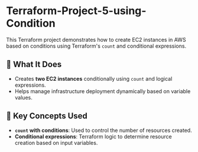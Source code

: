 # Terraform-Project-5-using-Condition

This Terraform project demonstrates how to create EC2 instances in AWS based on conditions using Terraform's `count` and conditional expressions.

## 🚀 What It Does

- Creates **two EC2 instances** conditionally using `count` and logical expressions.
- Helps manage infrastructure deployment dynamically based on variable values.

## 🧱 Key Concepts Used

- **`count` with conditions**: Used to control the number of resources created.
- **Conditional expressions**: Terraform logic to determine resource creation based on input variables.

